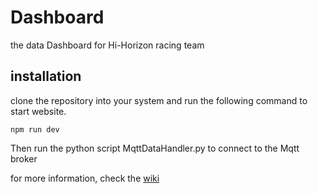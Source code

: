# Dashboard
the data Dashboard for Hi-Horizon racing team

## installation
clone the repository into your system and run the following command to start website.
```
npm run dev
```
Then run the python script MqttDataHandler.py to connect to the Mqtt broker

for more information, check the [wiki](https://github.com/Hi-Horizon/Dashboard/wiki)
